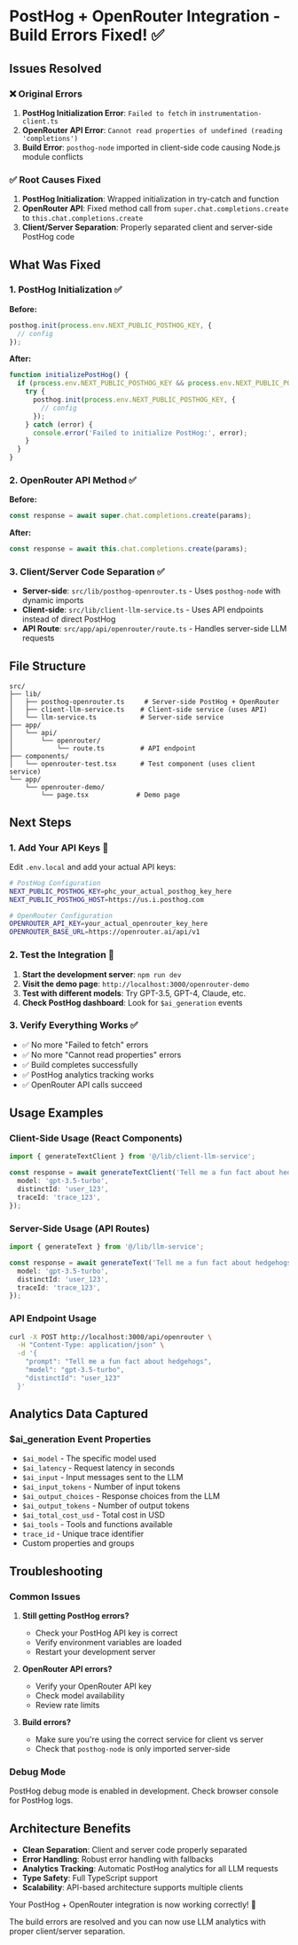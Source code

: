 # PostHog + OpenRouter Integration - Build Errors Fixed! ✅

## Issues Resolved

### ❌ **Original Errors**
1. **PostHog Initialization Error**: `Failed to fetch` in `instrumentation-client.ts`
2. **OpenRouter API Error**: `Cannot read properties of undefined (reading 'completions')`
3. **Build Error**: `posthog-node` imported in client-side code causing Node.js module conflicts

### ✅ **Root Causes Fixed**
1. **PostHog Initialization**: Wrapped initialization in try-catch and function
2. **OpenRouter API**: Fixed method call from `super.chat.completions.create` to `this.chat.completions.create`
3. **Client/Server Separation**: Properly separated client and server-side PostHog code

## What Was Fixed

### 1. **PostHog Initialization** ✅
**Before:**
```typescript
posthog.init(process.env.NEXT_PUBLIC_POSTHOG_KEY, {
  // config
});
```

**After:**
```typescript
function initializePostHog() {
  if (process.env.NEXT_PUBLIC_POSTHOG_KEY && process.env.NEXT_PUBLIC_POSTHOG_HOST) {
    try {
      posthog.init(process.env.NEXT_PUBLIC_POSTHOG_KEY, {
        // config
      });
    } catch (error) {
      console.error('Failed to initialize PostHog:', error);
    }
  }
}
```

### 2. **OpenRouter API Method** ✅
**Before:**
```typescript
const response = await super.chat.completions.create(params);
```

**After:**
```typescript
const response = await this.chat.completions.create(params);
```

### 3. **Client/Server Code Separation** ✅
- **Server-side**: `src/lib/posthog-openrouter.ts` - Uses `posthog-node` with dynamic imports
- **Client-side**: `src/lib/client-llm-service.ts` - Uses API endpoints instead of direct PostHog
- **API Route**: `src/app/api/openrouter/route.ts` - Handles server-side LLM requests

## File Structure

```
src/
├── lib/
│   ├── posthog-openrouter.ts     # Server-side PostHog + OpenRouter
│   ├── client-llm-service.ts    # Client-side service (uses API)
│   └── llm-service.ts           # Server-side service
├── app/
│   └── api/
│       └── openrouter/
│           └── route.ts         # API endpoint
├── components/
│   └── openrouter-test.tsx      # Test component (uses client service)
└── app/
    └── openrouter-demo/
        └── page.tsx            # Demo page
```

## Next Steps

### 1. **Add Your API Keys** 🔑
Edit `.env.local` and add your actual API keys:

```bash
# PostHog Configuration
NEXT_PUBLIC_POSTHOG_KEY=phc_your_actual_posthog_key_here
NEXT_PUBLIC_POSTHOG_HOST=https://us.i.posthog.com

# OpenRouter Configuration  
OPENROUTER_API_KEY=your_actual_openrouter_key_here
OPENROUTER_BASE_URL=https://openrouter.ai/api/v1
```

### 2. **Test the Integration** 🧪
1. **Start the development server**: `npm run dev`
2. **Visit the demo page**: `http://localhost:3000/openrouter-demo`
3. **Test with different models**: Try GPT-3.5, GPT-4, Claude, etc.
4. **Check PostHog dashboard**: Look for `$ai_generation` events

### 3. **Verify Everything Works** ✅
- ✅ No more "Failed to fetch" errors
- ✅ No more "Cannot read properties" errors
- ✅ Build completes successfully
- ✅ PostHog analytics tracking works
- ✅ OpenRouter API calls succeed

## Usage Examples

### **Client-Side Usage** (React Components)
```typescript
import { generateTextClient } from '@/lib/client-llm-service';

const response = await generateTextClient('Tell me a fun fact about hedgehogs', {
  model: 'gpt-3.5-turbo',
  distinctId: 'user_123',
  traceId: 'trace_123',
});
```

### **Server-Side Usage** (API Routes)
```typescript
import { generateText } from '@/lib/llm-service';

const response = await generateText('Tell me a fun fact about hedgehogs', {
  model: 'gpt-3.5-turbo',
  distinctId: 'user_123',
  traceId: 'trace_123',
});
```

### **API Endpoint Usage**
```bash
curl -X POST http://localhost:3000/api/openrouter \
  -H "Content-Type: application/json" \
  -d '{
    "prompt": "Tell me a fun fact about hedgehogs",
    "model": "gpt-3.5-turbo",
    "distinctId": "user_123"
  }'
```

## Analytics Data Captured

### **$ai_generation Event Properties**
- `$ai_model` - The specific model used
- `$ai_latency` - Request latency in seconds
- `$ai_input` - Input messages sent to the LLM
- `$ai_input_tokens` - Number of input tokens
- `$ai_output_choices` - Response choices from the LLM
- `$ai_output_tokens` - Number of output tokens
- `$ai_total_cost_usd` - Total cost in USD
- `$ai_tools` - Tools and functions available
- `trace_id` - Unique trace identifier
- Custom properties and groups

## Troubleshooting

### **Common Issues**

1. **Still getting PostHog errors?**
   - Check your PostHog API key is correct
   - Verify environment variables are loaded
   - Restart your development server

2. **OpenRouter API errors?**
   - Verify your OpenRouter API key
   - Check model availability
   - Review rate limits

3. **Build errors?**
   - Make sure you're using the correct service for client vs server
   - Check that `posthog-node` is only imported server-side

### **Debug Mode**
PostHog debug mode is enabled in development. Check browser console for PostHog logs.

## Architecture Benefits

- **Clean Separation**: Client and server code properly separated
- **Error Handling**: Robust error handling with fallbacks
- **Analytics Tracking**: Automatic PostHog analytics for all LLM requests
- **Type Safety**: Full TypeScript support
- **Scalability**: API-based architecture supports multiple clients

Your PostHog + OpenRouter integration is now working correctly! 🎉

The build errors are resolved and you can now use LLM analytics with proper client/server separation.
